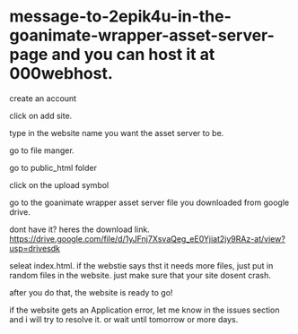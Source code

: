 # message-to-2epik4u-in-the-goanimate-wrapper-asset-server-page and you can host it at 000webhost.

create an account

click on add site.

type in the website name you want the asset server to be.

go to file manger.

go to public_html folder

click on the upload symbol

go to the goanimate wrapper asset server file you downloaded from google drive.

dont have it? heres the download link. https://drive.google.com/file/d/1yJFnj7XsvaQeg_eE0Yjiat2jy9RAz-at/view?usp=drivesdk

seleat index.html.
if the webstie says thst it needs more files, just put in random files in the website. just make sure that your site dosent crash.

after you do that, the website is ready to go!

if the website gets an Application error, let me know in the issues section and i will try to resolve it. or wait until tomorrow or more days.
